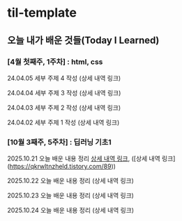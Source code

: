 # til-template

## 오늘 내가 배운 것들(Today I Learned)

### [4월 첫째주, 1주차] : html, css

24.04.05 세부 주제 4 작성 (상세 내역 링크)

24.04.04 세부 주제 3 작성 (상세 내역 링크)

24.04.03 세부 주제 2 작성 (상세 내역 링크)

24.04.02 세부 주제 1 작성 (상세 내역 링크)

### [10월 3째주, 5주차] : 딥러닝 기초1

2025.10.21 오늘 배운 내용 정리 [상세 내역 링크](https://qkrwltnzheld.tistory.com/88), ([상세 내역 링크] (https://qkrwltnzheld.tistory.com/89))

2025.10.22 오늘 배운 내용 정리 (상세 내역 링크)

2025.10.23 오늘 배운 내용 정리 (상세 내역 링크)

2025.10.24 오늘 배운 내용 정리 (상세 내역 링크)
